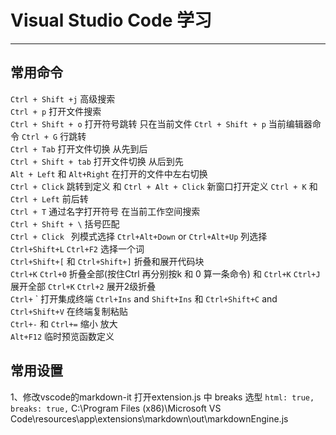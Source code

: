 # Visual Studio Code 学习
---
## 常用命令
`Ctrl + Shift +j` 高级搜索  
`Ctrl + p` 打开文件搜索  
`Ctrl + Shift + o` 打开符号跳转 只在当前文件
`Ctrl + Shift + p` 当前编辑器命令
`Ctrl + G` 行跳转  
`Ctrl + Tab` 打开文件切换 从先到后  
`Ctrl + Shift + tab` 打开文件切换 从后到先  
`Alt + Left` 和  `Alt+Right` 在打开的文件中左右切换  
`Ctrl + Click` 跳转到定义  和 `Ctrl + Alt + Click` 新窗口打开定义  `Ctrl + K` 和 `Ctrl + Left` 前后转  
`Ctrl + T` 通过名字打开符号 在当前工作空间搜索  
`Ctrl + Shift + \` 括号匹配  
`Ctrl + Click ` 列模式选择  `Ctrl+Alt+Down` or `Ctrl+Alt+Up` 列选择   
`Ctrl+Shift+L` `Ctrl+F2`  选择一个词  
`Ctrl+Shift+[` 和 `Ctrl+Shift+]` 折叠和展开代码块        
`Ctrl+K` `Ctrl+0` 折叠全部(按住Ctrl 再分别按k 和 0 算一条命令)  和 `Ctrl+K` `Ctrl+J` 展开全部 `Ctrl+K` `Ctrl+2` 展开2级折叠       
`Ctrl+` \`   打开集成终端  `Ctrl+Ins` and `Shift+Ins` 和 `Ctrl+Shift+C` and `Ctrl+Shift+V` 在终端复制粘贴     
`Ctrl+-` 和  `Ctrl+=` 缩小 放大      
`Alt+F12`  临时预览函数定义

## 常用设置
1、修改vscode的markdown-it 打开extension.js 中 breaks 选型 `html: true, breaks: true,`
    C:\Program Files (x86)\Microsoft VS Code\resources\app\extensions\markdown\out\markdownEngine.js  